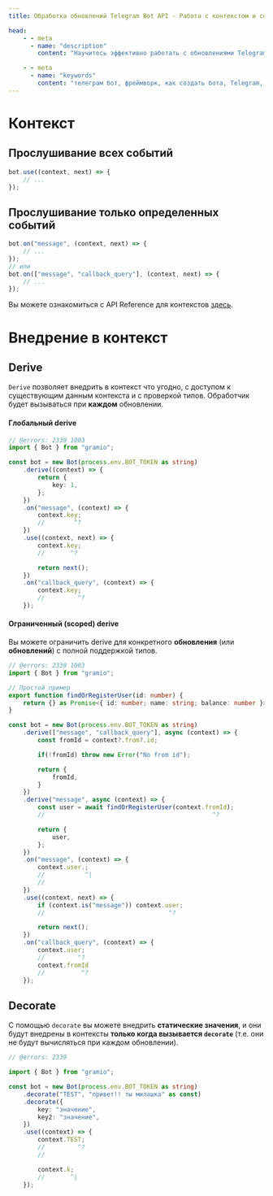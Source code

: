 ```yaml
---
title: Обработка обновлений Telegram Bot API - Работа с контекстом и событиями

head:
    - - meta
      - name: "description"
        content: "Научитесь эффективно работать с обновлениями Telegram Bot API в GramIO. Узнайте, как обрабатывать различные типы событий, использовать контекст и создавать обработчики для сообщений, нажатий кнопок и других типов взаимодействий."

    - - meta
      - name: "keywords"
        content: "телеграм бот, фреймворк, как создать бота, Telegram, Telegram Bot API, GramIO, TypeScript, JavaScript, Node.JS, Nodejs, Deno, Bun, обработка обновлений, context объект, middleware, события бота, Update типы, обработчики событий, next функция, цепочка middleware, message события, callback_query события, фильтрация обновлений, маршрутизация событий, edited_message, channel_post, inline_query, polling, webhook, типы обновлений, регистрация обработчиков"
---
```


# Контекст

## Прослушивание всех событий

```ts
bot.use((context, next) => {
    // ...
});
```

## Прослушивание только определенных событий

```ts
bot.on("message", (context, next) => {
    // ...
});
// или
bot.on(["message", "callback_query"], (context, next) => {
    // ...
});
```

Вы можете ознакомиться с API Reference для контекстов [здесь](https://jsr.io/@gramio/contexts/doc).

# Внедрение в контекст

## Derive

`Derive` позволяет внедрить в контекст что угодно, с доступом к существующим данным контекста и с проверкой типов.
Обработчик будет вызываться при **каждом** обновлении.

#### Глобальный derive

```ts twoslash
// @errors: 2339 1003
import { Bot } from "gramio";

const bot = new Bot(process.env.BOT_TOKEN as string)
    .derive((context) => {
        return {
            key: 1,
        };
    })
    .on("message", (context) => {
        context.key;
        //        ^?
    })
    .use((context, next) => {
        context.key;
        //       ^?

        return next();
    })
    .on("callback_query", (context) => {
        context.key;
        //         ^?
    });
```

#### Ограниченный (scoped) derive

Вы можете ограничить derive для конкретного **обновления** (или **обновлений**) с полной поддержкой типов.

```ts twoslash
// @errors: 2339 1003
import { Bot } from "gramio";

// Простой пример
export function findOrRegisterUser(id: number) {
    return {} as Promise<{ id: number; name: string; balance: number }>;
}

const bot = new Bot(process.env.BOT_TOKEN as string)
    .derive(["message", "callback_query"], async (context) => {
        const fromId = context?.from?.id;

        if(!fromId) throw new Error("No from id");

        return {
            fromId,
        }
    })
    .derive("message", async (context) => {
        const user = await findOrRegisterUser(context.fromId);
        //                                              ^?

        return {
            user,
        };
    })
    .on("message", (context) => {
        context.user.;
        //           ^|
        //
    })
    .use((context, next) => {
        if (context.is("message")) context.user;
        //                                  ^?

        return next();
    })
    .on("callback_query", (context) => {
        context.user;
        //         ^?
        context.fromId
        //          ^?
    });
```

## Decorate

С помощью `decorate` вы можете внедрить **статические значения**, и они будут внедрены в контексты **только когда вызывается `decorate`** (т.е. они не будут вычисляться при каждом обновлении).

```ts twoslash
// @errors: 2339

import { Bot } from "gramio";

const bot = new Bot(process.env.BOT_TOKEN as string)
    .decorate("TEST", "привет!! ты милашка" as const)
    .decorate({
        key: "значение",
        key2: "значение",
    })
    .use((context) => {
        context.TEST;
        //         ^?
        //

        context.k;
        //       ^|
    });
``` 